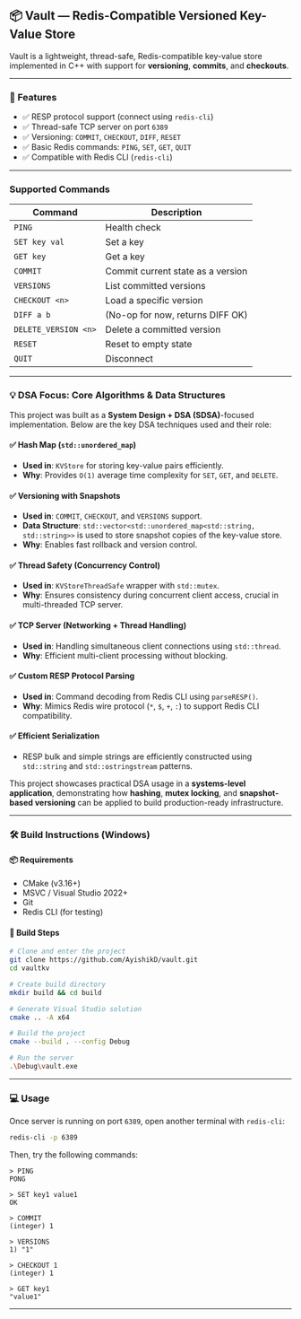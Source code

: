 ## 📦 Vault — Redis-Compatible Versioned Key-Value Store

Vault is a lightweight, thread-safe, Redis-compatible key-value store implemented in C++ with support for **versioning**, **commits**, and **checkouts**.

---

### 🚀 Features

* ✅ RESP protocol support (connect using `redis-cli`)
* ✅ Thread-safe TCP server on port `6389`
* ✅ Versioning: `COMMIT`, `CHECKOUT`, `DIFF`, `RESET`
* ✅ Basic Redis commands: `PING`, `SET`, `GET`, `QUIT`
* ✅ Compatible with Redis CLI (`redis-cli`)

---

### Supported Commands
| Command              | Description                       |
| -------------------- | --------------------------------- |
| `PING`               | Health check                      |
| `SET key val`        | Set a key                         |
| `GET key`            | Get a key                         |
| `COMMIT`             | Commit current state as a version |
| `VERSIONS`           | List committed versions           |
| `CHECKOUT <n>`       | Load a specific version           |
| `DIFF a b`           | (No-op for now, returns DIFF OK)  |
| `DELETE_VERSION <n>` | Delete a committed version        |
| `RESET`              | Reset to empty state              |
| `QUIT`               | Disconnect                        |

---

### 💡 DSA Focus: Core Algorithms & Data Structures

This project was built as a **System Design + DSA (SDSA)**-focused implementation. Below are the key DSA techniques used and their role:

#### ✅ Hash Map (`std::unordered_map`)

* **Used in**: `KVStore` for storing key-value pairs efficiently.
* **Why**: Provides `O(1)` average time complexity for `SET`, `GET`, and `DELETE`.

#### ✅ Versioning with Snapshots

* **Used in**: `COMMIT`, `CHECKOUT`, and `VERSIONS` support.
* **Data Structure**: `std::vector<std::unordered_map<std::string, std::string>>` is used to store snapshot copies of the key-value store.
* **Why**: Enables fast rollback and version control.

#### ✅ Thread Safety (Concurrency Control)

* **Used in**: `KVStoreThreadSafe` wrapper with `std::mutex`.
* **Why**: Ensures consistency during concurrent client access, crucial in multi-threaded TCP server.

#### ✅ TCP Server (Networking + Thread Handling)

* **Used in**: Handling simultaneous client connections using `std::thread`.
* **Why**: Efficient multi-client processing without blocking.

#### ✅ Custom RESP Protocol Parsing

* **Used in**: Command decoding from Redis CLI using `parseRESP()`.
* **Why**: Mimics Redis wire protocol (`*`, `$`, `+`, `:`) to support Redis CLI compatibility.

#### ✅ Efficient Serialization

* RESP bulk and simple strings are efficiently constructed using `std::string` and `std::ostringstream` patterns.

This project showcases practical DSA usage in a **systems-level application**, demonstrating how **hashing**, **mutex locking**, and **snapshot-based versioning** can be applied to build production-ready infrastructure.

---

### 🛠️ Build Instructions (Windows)

#### 📦 Requirements

* CMake (v3.16+)
* MSVC / Visual Studio 2022+
* Git
* Redis CLI (for testing)

#### 🧱 Build Steps

```bash
# Clone and enter the project
git clone https://github.com/AyishikD/vault.git
cd vaultkv

# Create build directory
mkdir build && cd build

# Generate Visual Studio solution
cmake .. -A x64

# Build the project
cmake --build . --config Debug

# Run the server
.\Debug\vault.exe
```

---

### 💻 Usage

Once server is running on port `6389`, open another terminal with `redis-cli`:

```bash
redis-cli -p 6389
```

Then, try the following commands:

```redis
> PING
PONG

> SET key1 value1
OK

> COMMIT
(integer) 1

> VERSIONS
1) "1"

> CHECKOUT 1
(integer) 1

> GET key1
"value1"
```

---
